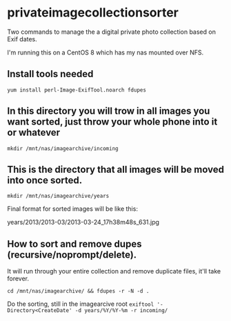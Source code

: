 # privateimagecollectionsorter
Two commands to manage the a digital private photo collection based on Exif dates.


I'm running this on a CentOS 8 which has my nas mounted over NFS.

## Install tools needed
```yum install perl-Image-ExifTool.noarch fdupes```



## In this directory you will trow in all images you want sorted, just throw your whole phone into it or whatever
```mkdir /mnt/nas/imagearchive/incoming```

## This is the directory that all images will be moved into once sorted.
```mkdir /mnt/nas/imagearchive/years```

Final format for sorted images will be like this:

years/2013/2013-03/2013-03-24_17h38m48s_631.jpg


## How to sort and remove dupes (recursive/noprompt/delete).
It will run through your entire collection and remove duplicate files, it'll take forever.

```cd /mnt/nas/imagearchive/ && fdupes -r -N -d .```

Do the sorting, still in the imagearcive root
```exiftool '-Directory<CreateDate' -d years/%Y/%Y-%m -r incoming/```
